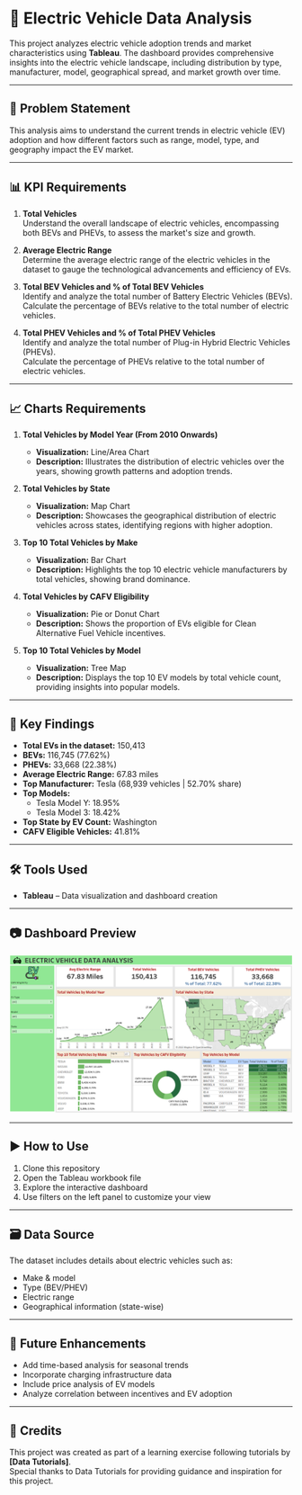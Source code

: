 # 🚗 Electric Vehicle Data Analysis

This project analyzes electric vehicle adoption trends and market characteristics using **Tableau**. The dashboard provides comprehensive insights into the electric vehicle landscape, including distribution by type, manufacturer, model, geographical spread, and market growth over time.

---

## 📌 Problem Statement

This analysis aims to understand the current trends in electric vehicle (EV) adoption and how different factors such as range, model, type, and geography impact the EV market.

---

## 📊 KPI Requirements

1. **Total Vehicles**  
   Understand the overall landscape of electric vehicles, encompassing both BEVs and PHEVs, to assess the market's size and growth.

2. **Average Electric Range**  
   Determine the average electric range of the electric vehicles in the dataset to gauge the technological advancements and efficiency of EVs.

3. **Total BEV Vehicles and % of Total BEV Vehicles**  
   Identify and analyze the total number of Battery Electric Vehicles (BEVs).  
   Calculate the percentage of BEVs relative to the total number of electric vehicles.

4. **Total PHEV Vehicles and % of Total PHEV Vehicles**  
   Identify and analyze the total number of Plug-in Hybrid Electric Vehicles (PHEVs).  
   Calculate the percentage of PHEVs relative to the total number of electric vehicles.

---

## 📈 Charts Requirements

1. **Total Vehicles by Model Year (From 2010 Onwards)**  
   - **Visualization:** Line/Area Chart  
   - **Description:** Illustrates the distribution of electric vehicles over the years, showing growth patterns and adoption trends.

2. **Total Vehicles by State**  
   - **Visualization:** Map Chart  
   - **Description:** Showcases the geographical distribution of electric vehicles across states, identifying regions with higher adoption.

3. **Top 10 Total Vehicles by Make**  
   - **Visualization:** Bar Chart  
   - **Description:** Highlights the top 10 electric vehicle manufacturers by total vehicles, showing brand dominance.

4. **Total Vehicles by CAFV Eligibility**  
   - **Visualization:** Pie or Donut Chart  
   - **Description:** Shows the proportion of EVs eligible for Clean Alternative Fuel Vehicle incentives.

5. **Top 10 Total Vehicles by Model**  
   - **Visualization:** Tree Map  
   - **Description:** Displays the top 10 EV models by total vehicle count, providing insights into popular models.

---

## 📌 Key Findings

- **Total EVs in the dataset:** 150,413  
- **BEVs:** 116,745 (77.62%)  
- **PHEVs:** 33,668 (22.38%)  
- **Average Electric Range:** 67.83 miles  
- **Top Manufacturer:** Tesla (68,939 vehicles | 52.70% share)  
- **Top Models:**  
  - Tesla Model Y: 18.95%  
  - Tesla Model 3: 18.42%  
- **Top State by EV Count:** Washington  
- **CAFV Eligible Vehicles:** 41.81%

---

## 🛠️ Tools Used

- **Tableau** – Data visualization and dashboard creation

---

## 📷 Dashboard Preview

![Dashboard Preview](sample-dashboard-image.png)

---

## ▶️ How to Use

1. Clone this repository  
2. Open the Tableau workbook file  
3. Explore the interactive dashboard  
4. Use filters on the left panel to customize your view

---

## 🗃️ Data Source

The dataset includes details about electric vehicles such as:
- Make & model  
- Type (BEV/PHEV)  
- Electric range  
- Geographical information (state-wise)

---

## 🚀 Future Enhancements

- Add time-based analysis for seasonal trends  
- Incorporate charging infrastructure data  
- Include price analysis of EV models  
- Analyze correlation between incentives and EV adoption

---

## 🙌 Credits

This project was created as part of a learning exercise following tutorials by **[Data Tutorials]**.  
Special thanks to Data Tutorials for providing guidance and inspiration for this project.
